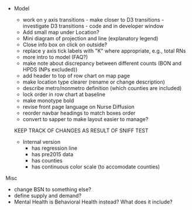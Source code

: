 -  Model
    - work on y axis transitions - make closer to D3 transitions - investigate D3 transitions - code and in developer window
    - Add small map under Location?
    - Mini diagram of projection and line (explanatory legend)
    - Close info box on click on outside?
    - replace y axis tick labels with "K" where appropriate, e.g., total RNs
    - more intro to model (FAQ?)
    - make note about discrepancy between different counts (BON and HPDS (NPs excluded))
    - add header to top of row chart on map page
    - make location type clearer (rename or change description)
    - describe metro/nonmetro definition (which counties are included)
    - lock order in row chart at baseline
    - make monotype bold
    - revise front page language on Nurse Diffusion
    - reorder navbar headings to match boxes order
    - convert to sapper to make layout easier to manage?
   
    KEEP TRACK OF CHANGES AS RESULT OF SNIFF TEST

    - Internal version
        - has regression line
        - has pre2015 data
        - has counties
        - has continuous color scale (to accomodate counties)



Misc
- change BSN to something else?
- define supply and demand?
- Mental Health is Behavioral Health instead? What does it include?
